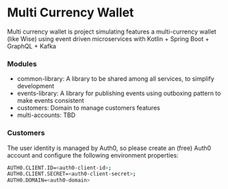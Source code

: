 # Multi Currency Wallet

Multi currency wallet is project simulating features a multi-currency wallet (like Wise) using event driven microservices with Kotlin + Spring Boot + GraphQL + Kafka

### Modules

* common-library: A library to be shared among all services, to simplify development
* events-library: A library for publishing events using outboxing pattern to make events consistent
* customers: Domain to manage customers features
* multi-accounts: TBD


### Customers

The user identity is managed by Auth0, so please create an (free) Auth0 account and configure the following environment properties:

```sh
AUTH0.CLIENT.ID=<auth0-client-id>;
AUTH0.CLIENT.SECRET=<auth0-client-secret>;
AUTH0.DOMAIN=<auth0-domain>
```